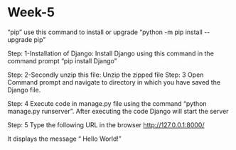 # Week-5

“pip” use this command to install or upgrade “python -m pip install --upgrade pip”

Step: 1-Installation of Django:
Install Django using this command in the command prompt “pip install Django”

Step: 2-Secondly unzip this file:
Unzip the zipped file 
Step: 3
Open Command prompt and navigate to directory in which you have saved the Django file.

Step: 4
Execute code in manage.py file using the command  “python manage.py runserver”.
After executing the code Django will start the server 
 
Step: 5
Type the following URL in the browser
http://127.0.0.1:8000/ 

It displays the message “ Hello World!”

